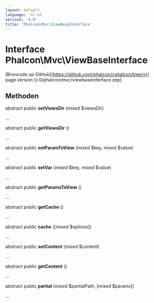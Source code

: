 ```yaml
---
layout: default
language: 'nl-nl'
version: '4.0'
title: 'Phalcon\Mvc\ViewBaseInterface'
---
```


# Interface **Phalcon\Mvc\ViewBaseInterface**

[Broncode op GitHub](https://github.com/phalcon/cphalcon/tree/v{{ page.version }}.0/phalcon/mvc/viewbaseinterface.zep)

## Methoden

abstract public **setViewsDir** (*mixed* $viewsDir)

...

abstract public **getViewsDir** ()

...

abstract public **setParamToView** (*mixed* $key, *mixed* $value)

...

abstract public **setVar** (*mixed* $key, *mixed* $value)

...

abstract public **getParamsToView** ()

...

abstract public **getCache** ()

...

abstract public **cache** ([*mixed* $options])

...

abstract public **setContent** (*mixed* $content)

...

abstract public **getContent** ()

...

abstract public **partial** (*mixed* $partialPath, [*mixed* $params])

...